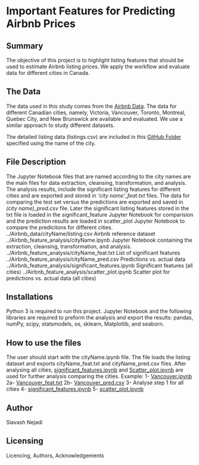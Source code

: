 # Important Features for Predicting Airbnb Prices

## Summary
The objective of this project is to highlight listing features that should be used to estimate Airbnb listing prices. We apply the workflow and evaluate data for different cities in Canada. 

## The Data
The data used in this study comes from the [Airbnb Data](http://insideairbnb.com/get-the-data/). The data for different Canadian cities, namely, Victoria, Vancouver, Toronto, Montreal, Quebec City, and New Brunswick are available and evaluated. We use a similar approach to study different datasets.

The detailed listing data (listings.csv) are included in this [GitHub Folder]() specified using the name of the city.

## File Description
The Jupyter Notebook files that are named according to the city names are the main files for data extraction, cleansing, transformation, and analysis. The analysis results, include the significant listing features for different cities and are exported and stored in <i>'city name'_feat.txt</i> files. The data for comparing the test set versus the predictions are exported and saved in <i>(city name)_pred.csv</i> file.
Later the significant listing features stored in the txt file is loaded in the significant_feature Jupyter Notebook for comparision and the prediction results are loaded in scatter_plot Jupyter Notebook to compare the predicitons for different cities.
../Airbnb_data/cityName/listing.csv            Airbnb reference dataset
../Airbnb_feature_analysis/cityName.ipynb      Jupyter Notebook containing the extraction, cleansing, transformation, and analysis.
../Airbnb_feature_analysis/cityName_feat.txt    List of significant features
../Airbnb_feature_analysis/cityName_pred.csv    Predictions vs. actual data
../Airbnb_feature_analysis/significant_features.ipynb Significant features (all cities)
../Airbnb_feature_analysis/scatter_plot.ipynb         Scatter plot for predictions vs. actual data (all cities)

## Installations
Python 3 is required to run this project. Jupyter Notebook and the following libraries are required to preform the analysis and export the results: pandas, numPy, scipy, statsmodels, os, sklearn, Matplotlib, and seaborn.

## How to use the files
The user should start with the cityName.ipynb file. The file loads the listing dataset and exports cityName_feat.txt and cityName_pred.csv files. After analysing all cities, [significant_features.ipynb]() and [Scatter_plot.ipynb]() are used for further analysis comparing the cities.
Example:
1-  [Vancouver.ipynb]()
2a- [Vancouver_feat.txt]()
2b- [Vancouver_pred.csv]()
3-  Analyse step 1 for all cities
4-  [significant_features.ipynb]()
5-  [scatter_plot.ipynb]()

## Author
Siavash Nejadi

## Licensing



Licencing, Authors, Acknowledgements